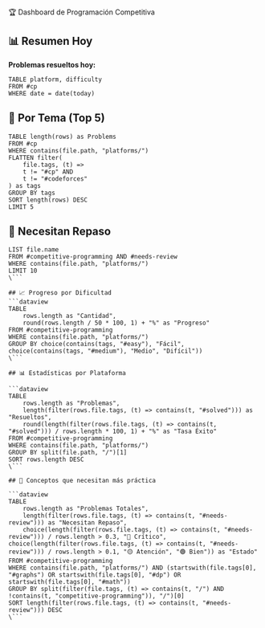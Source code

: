  🏆 Dashboard de Programación Competitiva

## 📊 Resumen Hoy
**Problemas resueltos hoy:**
```dataview
TABLE platform, difficulty 
FROM #cp
WHERE date = date(today)
```

## 🎯 Por Tema (Top 5)

```dataview
TABLE length(rows) as Problems
FROM #cp 
WHERE contains(file.path, "platforms/")
FLATTEN filter(
	file.tags, (t) => 
	t != "#cp" AND
	t != "#codeforces"
) as tags
GROUP BY tags
SORT length(rows) DESC
LIMIT 5
```

## 🔄 Necesitan Repaso
```dataview
LIST file.name
FROM #competitive-programming AND #needs-review
WHERE contains(file.path, "platforms/")
LIMIT 10
\```

## 📈 Progreso por Dificultad
```dataview
TABLE 
    rows.length as "Cantidad",
    round(rows.length / 50 * 100, 1) + "%" as "Progreso"
FROM #competitive-programming 
WHERE contains(file.path, "platforms/")
GROUP BY choice(contains(tags, "#easy"), "Fácil", choice(contains(tags, "#medium"), "Medio", "Difícil"))
\```

## 📊 Estadísticas por Plataforma

```dataview
TABLE 
    rows.length as "Problemas",
    length(filter(rows.file.tags, (t) => contains(t, "#solved"))) as "Resueltos",
    round(length(filter(rows.file.tags, (t) => contains(t, "#solved"))) / rows.length * 100, 1) + "%" as "Tasa Éxito"
FROM #competitive-programming 
WHERE contains(file.path, "platforms/")
GROUP BY split(file.path, "/")[1]
SORT rows.length DESC
\```

## 🎯 Conceptos que necesitan más práctica

```dataview
TABLE 
    rows.length as "Problemas Totales",
    length(filter(rows.file.tags, (t) => contains(t, "#needs-review"))) as "Necesitan Repaso",
    choice(length(filter(rows.file.tags, (t) => contains(t, "#needs-review"))) / rows.length > 0.3, "🔴 Crítico", choice(length(filter(rows.file.tags, (t) => contains(t, "#needs-review"))) / rows.length > 0.1, "🟡 Atención", "🟢 Bien")) as "Estado"
FROM #competitive-programming 
WHERE contains(file.path, "platforms/") AND (startswith(file.tags[0], "#graphs") OR startswith(file.tags[0], "#dp") OR startswith(file.tags[0], "#math"))
GROUP BY split(filter(file.tags, (t) => contains(t, "/") AND !contains(t, "competitive-programming")), "/")[0]
SORT length(filter(rows.file.tags, (t) => contains(t, "#needs-review"))) DESC
\```